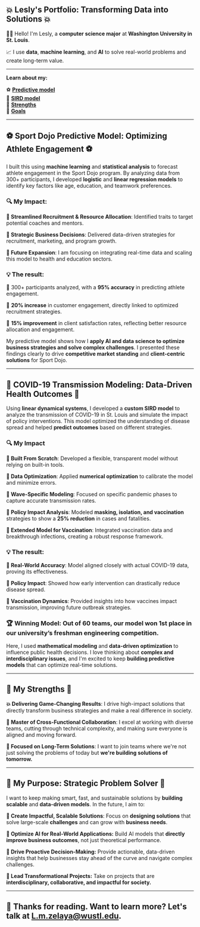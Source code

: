 ## **💥 Lesly's Portfolio: Transforming Data into Solutions 💥**

👋🏽 Hello! I'm Lesly, a **computer science major** at **Washington University in St. Louis**.  

📈 I use **data**, **machine learning**, and **AI** to solve real-world problems and create long-term value.

---

**Learn about my:**  

⚽ [**Predictive model**](#-sport-dojo-predictive-model-optimizing-athlete-engagement-)  
💊 [**SIRD model**](#-covid-19-transmission-modeling-data-driven-public-health-strategy-)  
💪 [**Strengths**](#-my-strengths-)  
🚀 [**Goals**](#-my-purpose-strategic-problem-solver-)  

---

## ⚽ **Sport Dojo Predictive Model: Optimizing Athlete Engagement** ⚽  

I built this using **machine learning** and **statistical analysis** to forecast athlete engagement in the Sport Dojo program. By analyzing data from 300+ participants, I developed **logistic** and **linear regression models** to identify key factors like age, education, and teamwork preferences.

### **🔍 My Impact:**

**🔹 Streamlined Recruitment & Resource Allocation**: Identified traits to target potential coaches and mentors.

**🔹 Strategic Business Decisions**: Delivered data-driven strategies for recruitment, marketing, and program growth.

**🔹 Future Expansion**: I am focusing on integrating real-time data and scaling this model to health and education sectors.

### **💡 The result:**

🔹 300+ participants analyzed, with a **95% accuracy** in predicting athlete engagement.

🔹 **20% increase** in customer engagement, directly linked to optimized recruitment strategies.

🔹 **15% improvement** in client satisfaction rates, reflecting better resource allocation and engagement.

My predictive model shows how I **apply AI and data science to optimize business strategies and solve complex challenges**. I presented these findings clearly to drive **competitive market standing** and **client-centric solutions** for Sport Dojo.

---

## **💊 COVID-19 Transmission Modeling: Data-Driven Health Outcomes** 💊

Using **linear dynamical systems**, I developed a **custom SIRD model** to analyze the transmission of COVID-19 in St. Louis and simulate the impact of policy interventions. This model optimized the understanding of disease spread and helped **predict outcomes** based on different strategies.

### **🔍 My Impact**

**🔹 Built From Scratch**: Developed a flexible, transparent model without relying on built-in tools.
 
**🔹 Data Optimization**: Applied **numerical optimization** to calibrate the model and minimize errors.

**🔹 Wave-Specific Modeling**: Focused on specific pandemic phases to capture accurate transmission rates.

**🔹 Policy Impact Analysis**: Modeled **masking, isolation, and vaccination** strategies to show a **25% reduction** in cases and fatalities.

**🔹 Extended Model for Vaccination**: Integrated vaccination data and breakthrough infections, creating a robust response framework.

### **💡 The result:**

**🔹 Real-World Accuracy**: Model aligned closely with actual COVID-19 data, proving its effectiveness.

**🔹 Policy Impact**: Showed how early intervention can drastically reduce disease spread.

**🔹 Vaccination Dynamics**: Provided insights into how vaccines impact transmission, improving future outbreak strategies.

### **🏆 Winning Model:**  Out of 60 teams, our model won **1st place** in our university’s freshman engineering competition.

Here, I used **mathematical modeling** and **data-driven optimization** to influence public health decisions. I love thinking about **complex and interdisciplinary issues**, and I'm excited to keep **building predictive models** that can optimize real-time solutions.

---

## **💪 My Strengths 💪**

**💥 Delivering Game-Changing Results**: I drive high-impact solutions that directly transform business strategies and make a real difference in society.

**🤝 Master of Cross-Functional Collaboration**: I excel at working with diverse teams, cutting through technical complexity, and making sure everyone is aligned and moving forward.

**🎯 Focused on Long-Term Solutions**: I want to join teams where we're not just solving the problems of today but **we're building solutions of tomorrow.**

---

## **🚀 My Purpose: Strategic Problem Solver 🚀**

I want to keep making smart, fast, and sustainable solutions by **building scalable** and **data-driven models**. In the future, I aim to:

**🔹 Create Impactful, Scalable Solutions**: Focus on **designing solutions** that solve large-scale **challenges** and can grow with **business needs**.

**🔹 Optimize AI for Real-World Applications:** Build AI models that **directly improve business outcomes**, not just theoretical performance.

**🔹 Drive Proactive Decision-Making:** Provide actionable, data-driven insights that help businesses stay ahead of the curve and navigate complex challenges.

**🔹 Lead Transformational Projects:** Take on projects that are **interdisciplinary, collaborative, and impactful for society.**

---

## 🤝 Thanks for reading. Want to learn more? Let's talk at **L.m.zelaya@wustl.edu**.
